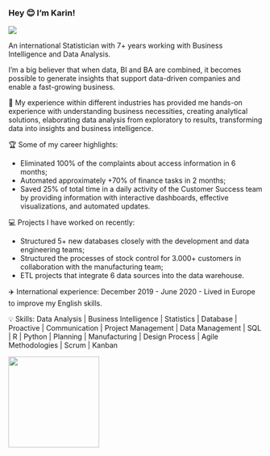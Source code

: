 ### Hey 😊 I’m Karin!
<p/>
<p/>  
 <div> 
  <a href="https://www.linkedin.com/in/karinpimentel/" target="_blank"><img src="https://img.shields.io/badge/LinkedIn-0077B5?style=for-the-badge&logo=linkedin&logoColor=white" target="_blank"></a>
  </div>
<p>

An international Statistician with 7+ years working with Business Intelligence and Data Analysis.

I’m a big believer that when data, BI and BA are combined, it becomes possible to generate insights that support data-driven companies and enable a fast-growing business.

📑 My experience within different industries has provided me hands-on experience with understanding business necessities, creating analytical solutions, elaborating data analysis from exploratory to results, transforming data into insights and business intelligence.

🏆 Some of my career highlights:
- Eliminated 100% of the complaints about access information in 6 months;
- Automated approximately +70% of finance tasks in 2 months;
- Saved 25% of total time in a daily activity of the Customer Success team by providing information with interactive dashboards, effective visualizations, and automated updates.

💻 Projects I have worked on recently:
- Structured 5+ new databases closely with the development and data engineering teams;
- Structured the processes of stock control for 3.000+ customers in collaboration with the manufacturing team;
- ETL projects that integrate 6 data sources into the data warehouse.

✈️ International experience:
December 2019 - June 2020 - Lived in Europe to improve my English skills.

💡 Skills:
Data Analysis | Business Intelligence | Statistics | Database | Proactive | Communication | Project Management | Data Management | SQL | R | Python | Planning | Manufacturing | Design Process | Agile Methodologies | Scrum | Kanban

 <div>
  <a href="https://github.com/KarinPimentel">
  <img height="180em" src="https://github-readme-stats.vercel.app/api?username=karinpimentel&show_icons=true&theme=gruvbox&include_all_commits=true&count_private=true"/>
</div>
